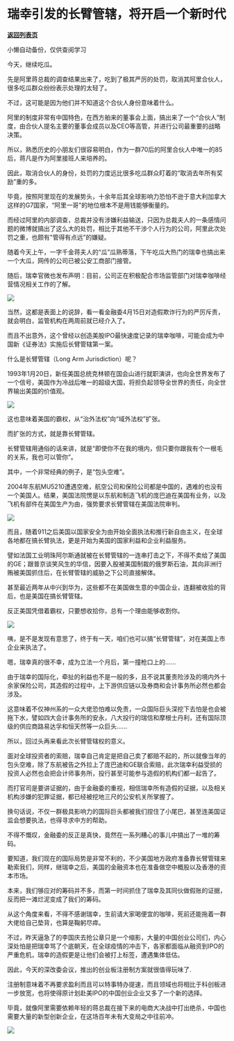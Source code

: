 # 瑞幸引发的长臂管辖，将开启一个新时代

[**返回列表页**](/gzh/政事堂2019)

小懒自动备份，仅供查阅学习

今天，继续吃瓜。  

  

先是阿里蒋总裁的调查结果出来了，吃到了极其严厉的处罚，取消其阿里合伙人，很多吃瓜群众纷纷表示处理的太轻了。

  

不过，这可能是因为他们并不知道这个合伙人身份意味着什么。

  

阿里的制度非常有中国特色，在西方舶来的董事会上面，搞出来了一个“合伙人”制度，由合伙人提名主要的董事会成员以及CEO等高管，并进行公司最重要的战略决策。

  

所以，熟悉历史的小朋友们很容易明白，作为一群70后的阿里合伙人中唯一的85后，蒋凡是作为阿里接班人来培养的。

  

因此，取消合伙人的身份，处罚的力度远比很多吃瓜群众盯着的“取消去年所有奖励”重的多。

  

毕竟，按照阿里现在的发展势头，十余年后其全球影响力恐怕不逊于意大利加拿大这样的G7国家，“阿里一哥”的地位根本不是用钱能够衡量的。

  

而经过阿里的内部调查，总裁并没有涉嫌利益输送，只因为总裁夫人的一条感情问题的微博就搞出了这么大的处罚，相比于其他不干涉个人行为的公司，阿里此次处罚之重，也颇有"管得有点远”的嫌疑。

  

随着今天上午，一字千金蒋夫人的“瓜”瓜熟蒂落，下午吃瓜大热门的瑞幸也搞出来一个大瓜，网传的公司已被公安工商部门接管。

  

随后，瑞幸官微也发布声明：目前，公司正在积极配合市场监管部门对瑞幸咖啡经营情况相关工作的了解。

  

![](https://mmbiz.qpic.cn/mmbiz_png/rxhS23yu8cOYF2YGA4FDsl9FYGFmiaicG67t4LmRkUnMVGyJE8W8ZVfbSbmHJdF7Lt3uZfTF005xtMxQHX7n7lEA/640?wx_fmt=png)

  

当然，这都是表面上的说辞，看一看金融委4月15日对造假欺诈行为的严厉斥责，就会明白，监管机构在两周前就已经介入了。

  

而且不出意外，这个曾经以创造美股IPO最快速度记录的瑞幸咖啡，可能会成为中国新《证券法》实施后长臂管辖第一案。

  

什么是长臂管辖（Long Arm Jurisdiction）呢？

  

1993年1月20日，新任美国总统克林顿在国会山进行就职演讲，也向全世界发布了一个信号，美国作为冷战后唯一的超级大国，将担负起领导全世界的责任，向全世界输出美国的价值观。

  

![](https://mmbiz.qpic.cn/mmbiz_jpg/rxhS23yu8cOYF2YGA4FDsl9FYGFmiaicG6kL0g7Ok5bVSzGqshP9aCbd2ax3Ptic4KbicJdH64U18K57A2ibeMEKvkQ/640?wx_fmt=jpeg)

  

这也意味着美国的霸权，从“治外法权”向“域外法权”扩张。

  

而扩张的方式，就是靠长臂管辖。

  

长臂管辖用通俗的话来讲，就是“即使你不在我的境内，但只要你跟我有个一根毛的关系，我也可以管你”。  

  

其中，一个非常经典的例子，是“包头空难”。

  

2004年东航MU5210遭遇空难，航空公司和保险公司都是中国的，遇难的也没有一个美国人。结果，美国法院愣是以东航和制造飞机的庞巴迪在美国有业务，以及飞机有部件在美国生产为由，强势要求长臂管辖在美国法院审判。

  

![](https://mmbiz.qpic.cn/mmbiz_png/rxhS23yu8cOYF2YGA4FDsl9FYGFmiaicG6aavkKD88BFia9oYibhB4TlrI16cRwXVm1OJJxQ0mqzAJyxT3dtMKib0Jw/640?wx_fmt=png)

  

而且，随着911之后美国以国家安全为由开始全面执法和推行新自由主义，在全球各地都在搞长臂执法，更是开始为美国的国家利益和企业利益服务。  

  

譬如法国工业明珠阿尔斯通就被在长臂管辖的一连串打击之下，不得不卖给了美国的GE；跟普京谈笑风生的华信，因要入股被美国制裁的俄罗斯石油，其向非洲行贿被美国抓住后，在长臂管辖的威胁之下公司直接解体。

  

甚至最近两年从中兴到华为，这些都不在美国做生意的中国企业，连翻被收拾的背后，也是美国在搞长臂管辖。

  

反正美国凭借着霸权，只要想收拾你，总有一个理由能够收割你。

  

![](https://mmbiz.qpic.cn/mmbiz_jpg/rxhS23yu8cOYF2YGA4FDsl9FYGFmiaicG666l1R1a7WDuxZdoVRzgq9OMEic7YwEVGMDw3bWic5EULaawiasenn6Kibg/640?wx_fmt=jpeg)

  

咦，是不是发现有意思了，终于有一天，咱们也可以搞“长臂管辖”，对在美国上市企业来执法了。  

  

嗯，瑞幸真的很不幸，成为立法一个月后，第一撞枪口上的......  

  

由于瑞幸的国际化，牵扯的利益也不是一般的多，且不说其董责险涉及的境内外十余家保险公司，其造假的过程中，上下游供应链以及券商和会计事务所必然也都会涉及。

  

这意味着不仅神州系的一众大佬恐怕难以免责，一众国际巨头深挖下去怕是也会被拖下水，譬如四大会计事务所的安永，八大投行的瑞信和摩根士丹利，还有国际顶级的供应商路易达孚和恒天然等一众巨头......

  

所以，回过头再来看此次长臂管辖权的意义。

  

面对全球投资者的索赔，瑞幸自己肯定是把自己卖了都赔不起的，所以就像当年的包头空难，除了东航被告之外拉上了庞巴迪和GE联合索赔，此次瑞幸利益受损的投资人必然也会把会计师事务所，投行甚至可能参与造假的机构们都一起告了。

  

而打官司是要讲证据的，由于金融委的重视，相信瑞幸所有造假的证据，以及相关机构涉嫌的犯罪证据，都已经被挖地三尺的公安机关所掌握了。  

  

换句话说，不仅一群极具影响力的国际巨头都被我们捏住了小尾巴，甚至连美国证监会想要执法，也得寻求中方的帮助。  

  

不得不慨叹，金融委的反正是真快，竟然在一系列糟心的事儿中搞出了一堆的筹码。

  

要知道，我们现在的国际局势是非常不利的，不少美国地方政府准备靠长臂管辖来勒索我们，同样，继瑞幸之后，美国的金融资本也在准备做空中概股以及香港的资本市场。

  

本来，我们够应对的筹码并不多，而第一时间抓住了瑞幸及其同伙做假账的证据，反而把一滩烂泥变成了我们的筹码。

  

从这个角度来看，不得不感谢瑞幸，生前请大家喝便宜的咖啡，死前还能拖着一群大佬给自己垫背，也算是鞠躬尽瘁。

  

不过，昨天逼急了的李国庆去抢公章只是一个缩影，大量的中国创业公司们，内心深处怕是把瑞幸骂了个底朝天，在全球疫情的冲击下，各家都面临从融资到IPO的严重危机，瑞幸的造假更是让他们会被打上标签，遭遇集体低估。

  

因此，今天的深改委会议，推出的创业板注册制方案就很值得玩味了.

  

注册制意味着不再要求盈利而且可以特事特办提速，而且领域也将相比于科创板进一步放宽，也将使得原计划赴美IPO的中国创业企业又多了一个新的选择。  

  

毕竟，就像阿里需要依赖年轻的蒋总裁在接下来的电商大决战中打出绝杀，中国也需要大量的新型创新企业，在这场百年未有大变局之中往前冲。

  

![](https://mmbiz.qpic.cn/mmbiz_jpg/rxhS23yu8cPp0iaKAfe0ZsWfgGcY72o9Nror8TicrtnlDsqzY7y4Kum4fM3X0FMEGlbvm9HvZUiaETSnLt4DHNLbQ/640?wx_fmt=jpeg)

